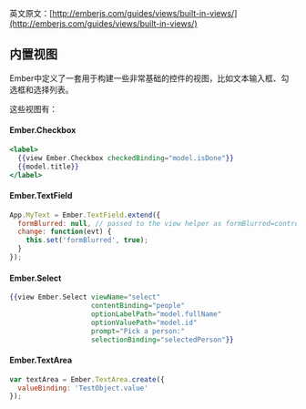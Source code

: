 英文原文：[http://emberjs.com/guides/views/built-in-views/](http://emberjs.com/guides/views/built-in-views/)

## 内置视图

Ember中定义了一套用于构建一些非常基础的控件的视图，比如文本输入框、勾选框和选择列表。

这些视图有：

#### Ember.Checkbox

```handlebars
<label>
  {{view Ember.Checkbox checkedBinding="model.isDone"}}
  {{model.title}}
</label>
```

#### Ember.TextField

```javascript
App.MyText = Ember.TextField.extend({
  formBlurred: null, // passed to the view helper as formBlurred=controllerPropertyName
  change: function(evt) {
    this.set('formBlurred', true);
  }
});
```

#### Ember.Select

```handlebars
{{view Ember.Select viewName="select"
                    contentBinding="people"
                    optionLabelPath="model.fullName"
                    optionValuePath="model.id"
                    prompt="Pick a person:"
                    selectionBinding="selectedPerson"}}
```

#### Ember.TextArea

```javascript
var textArea = Ember.TextArea.create({
  valueBinding: 'TestObject.value'
});
```
